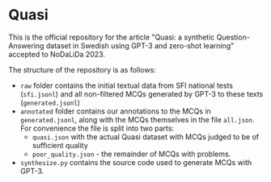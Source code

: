 # Quasi

This is the official repository for the article "Quasi: a synthetic Question-Answering dataset in Swedish using GPT-3 and zero-shot learning" accepted to NoDaLiDa 2023.

The structure of the repository is as follows:
- `raw` folder contains the initial textual data from SFI national tests (`sfi.jsonl`) and all non-filtered MCQs generated by GPT-3 to these texts (`generated.jsonl`)
- `annotated` folder contains our annotations to the MCQs in `generated.jsonl`, along with the MCQs themselves in the file `all.json`. For convenience the file is split into two parts:
  - `quasi.json` with the actual Quasi dataset with MCQs judged to be of sufficient quality
  - `poor_quality.json` - the remainder of MCQs with problems.
- `synthesize.py` contains the source code used to generate MCQs with GPT-3.
